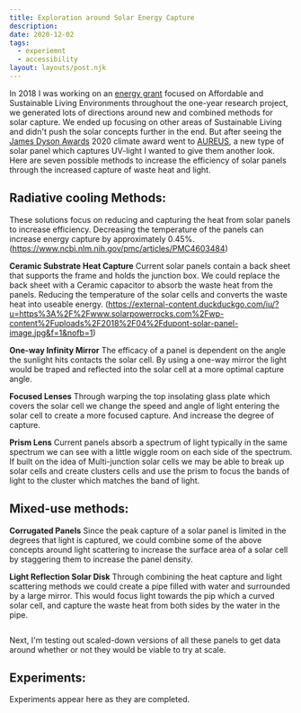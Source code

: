```yaml
---
title: Exploration around Solar Energy Capture
description:
date: 2020-12-02
tags:
  - experiemnt
  - accessibility
layout: layouts/post.njk
---
```


In 2018 I was working on an [energy grant](https://www.cca.edu/newsroom/2018-impact-award-winners/) focused on Affordable and Sustainable Living Environments throughout the one-year research project, we generated lots of directions around new and combined methods for solar capture. We ended up focusing on other areas of Sustainable Living and didn't push the solar concepts further in the end. But after seeing the [James Dyson Awards](https://www.jamesdysonaward.org) 2020 climate award went to [AUREUS](https://www.jamesdysonaward.org/en-US/2020/project/aureus-aurora-renewable-energy-uv-sequestration/), a new type of solar panel which captures UV-light I wanted to give them another look. Here are seven possible methods to increase the efficiency of solar panels through the increased capture of waste heat and light.

## Radiative cooling Methods:
These solutions focus on reducing and capturing the heat from solar panels to increase efficiency. Decreasing the temperature of the panels can increase energy capture by approximately 0.45%. (https://www.ncbi.nlm.nih.gov/pmc/articles/PMC4603484)
![]()

**Ceramic Substrate Heat Capture**
Current solar panels contain a back sheet that supports the frame and holds the junction box. We could replace the back sheet with a Ceramic capacitor to absorb the waste heat from the panels. Reducing the temperature of the solar cells and converts the waste heat into useable energy. (https://external-content.duckduckgo.com/iu/?u=https%3A%2F%2Fwww.solarpowerrocks.com%2Fwp-content%2Fuploads%2F2018%2F04%2Fdupont-solar-panel-image.jpg&f=1&nofb=1)
![]()

**One-way Infinity Mirror**
The efficacy of a panel is dependent on the angle the sunlight hits contacts the solar cell. By using a one-way mirror the light would be traped and reflected into the solar cell at a more optimal capture angle.
![]()

**Focused Lenses**
Through warping the top insolating glass plate which covers the solar cell we change the speed and angle of light entering the solar cell to create a more focused capture. And increase the degree of capture.
![]()

**Prism Lens**
Current panels absorb a spectrum of light typically in the same spectrum we can see with a little wiggle room on each side of the spectrum. If built on the idea of Multi-junction solar cells we may be able to break up solar cells and create clusters cells and use the prism to focus the bands of light to the cluster which matches the band of light.
![]()

## Mixed-use methods:

**Corrugated Panels**
Since the peak capture of a solar panel is limited in the degrees that light is captured, we could combine some of the above concepts around light scattering to increase the surface area of a solar cell by staggering them to increase the panel density.
![]()

**Light Reflection Solar Disk**
Through combining the heat capture and light scattering methods we could create a pipe filled with water and surrounded by a large mirror. This would focus light towards the pip which a curved solar cell, and capture the waste heat from both sides by the water in the pipe.

![]()

Next, I'm testing out scaled-down versions of all these panels to get data around whether or not they would be viable to try at scale.

## Experiments:

Experiments appear here as they are completed.

